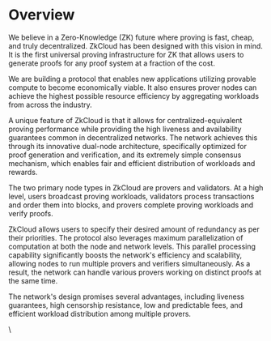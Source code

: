 # Overview

We believe in a Zero-Knowledge (ZK) future where proving is fast, cheap, and truly decentralized. ZkCloud has been designed with this vision in mind. It is the first universal proving infrastructure for ZK that allows users to generate proofs for any proof system at a fraction of the cost.

We are building a protocol that enables new applications utilizing provable compute to become economically viable. It also ensures prover nodes can achieve the highest possible resource efficiency by aggregating workloads from across the industry.

A unique feature of ZkCloud is that it allows for centralized-equivalent proving performance while providing the high liveness and availability guarantees common in decentralized networks. The network achieves this through its innovative dual-node architecture, specifically optimized for proof generation and verification, and its extremely simple consensus mechanism, which enables fair and efficient distribution of workloads and rewards.

The two primary node types in ZkCloud are provers and validators. At a high level, users broadcast proving workloads, validators process transactions and order them into blocks, and provers complete proving workloads and verify proofs.

ZkCloud allows users to specify their desired amount of redundancy as per their priorities. The protocol also leverages maximum parallelization of computation at both the node and network levels. This parallel processing capability significantly boosts the network's efficiency and scalability, allowing nodes to run multiple provers and verifiers simultaneously. As a result, the network can handle various provers working on distinct proofs at the same time.

The network's design promises several advantages, including liveness guarantees, high censorship resistance, low and predictable fees, and efficient workload distribution among multiple provers.

\


